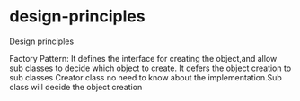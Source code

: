 # design-principles
Design principles

Factory Pattern:
It defines the interface for creating the object,and allow sub classes to decide which object to create. It defers the object creation to sub classes
Creator class no need to know about the implementation.Sub class will decide the object creation
